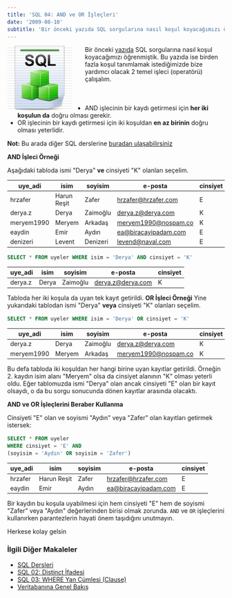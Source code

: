 ```yaml
---
title: 'SQL 04: AND ve OR İşleçleri'
date: '2009-08-10'
subtitle: 'Bir önceki yazıda SQL sorgularına nasıl koşul koyacağımızı öğrenmiştik. Bu yazıda ise birden fazla koşul tanımlamak istediğimizde bize yardımcı olacak 2 temel işleci (operatörü) çalışalım.'
---
```


<img align="left" style="margin-right: 30px;margin-bottom: 0px;"  src="img/blog/Schema-SQL1.jpg">

Bir önceki [yazıda](http://www.hrzafer.com/sql-where-clause) SQL sorgularına nasıl koşul koyacağımızı öğrenmiştik. Bu yazıda ise birden fazla koşul tanımlamak istediğimizde bize yardımcı olacak 2 temel işleci (operatörü) çalışalım.

<p style='margin-top:50px'>

* AND işlecinin bir kaydı getirmesi için **her iki koşulun da** doğru olması gerekir.
* OR işlecinin bir kaydı getirmesi için iki koşuldan **en az birinin** doğru olması yeterlidir.

**Not:** Bu arada diğer SQL derslerine [buradan ulaşabilirsiniz](/sql-dersleri) 

**AND İşleci Örneği** 

Aşağıdaki tabloda ismi "Derya" **ve** cinsiyeti "K" olanları seçelim.

| uye_adi | isim | soyisim | e-posta | cinsiyet |
| --- | --- | --- | --- | --- |
| hrzafer | Harun Reşit | Zafer | hrzafer@hrzafer.com | E   |
| derya.z | Derya | Zaimoğlu | derya.z@derya.com | K   |
| meryem1990 | Meryem | Arkadaş | meryem1990@nospam.co | K   |
| eaydin | Emir | Aydın | ea@biracayipadam.com | E   |
| denizeri | Levent | Denizeri | levend@naval.com | E   |

<p>

 ```sql
 SELECT * FROM uyeler WHERE isim = 'Derya' AND cinsiyet = 'K'
 ```
<p>

| uye_adi | isim | soyisim | e-posta | cinsiyet |
| --- | --- | --- | --- | --- |
| derya.z | Derya | Zaimoğlu | derya.z@derya.com | K   |

Tabloda her iki koşula da uyan tek kayıt getirildi. **OR İşleci Örneği** Yine yukarıdaki tablodan ismi "Derya" **veya** cinsiyeti "K" olanları seçelim.

```sql
SELECT * FROM uyeler WHERE isim = 'Derya' OR cinsiyet = 'K'
```

| uye_adi | isim | soyisim | e-posta | cinsiyet |
| --- | --- | --- | --- | --- |
| derya.z | Derya | Zaimoğlu | derya.z@derya.com | K   |
| meryem1990 | Meryem | Arkadaş | meryem1990@nospam.co | K   |

Bu defa tabloda iki koşuldan her hangi birine uyan kayıtlar getirildi. Örneğin 2. kaydın isim alanı "Meryem" olsa da cinsiyet alanının "K" olması yeterli oldu. Eğer tablomuzda ismi "Derya" olan ancak cinsiyeti "E" olan bir kayıt olsaydı, o da bu sorgu sonucunda dönen kayıtlar arasında olacaktı. 

**AND ve OR İşleçlerini Beraber Kullanma** 

Cinsiyeti "E" olan ve soyismi "Aydın" veya "Zafer" olan kayıtları getirmek istersek:

```sql
SELECT * FROM uyeler 
WHERE cinsiyet = 'E' AND 
(soyisim = 'Aydın' OR soyisim = 'Zafer')
```

<p>

| uye_adi | isim | soyisim | e-posta | cinsiyet |
| --- | --- | --- | --- | --- |
| hrzafer | Harun Reşit | Zafer | hrzafer@hrzafer.com | E   |
| eaydin | Emir | Aydın | ea@biracayipadam.com | E   |

Bir kaydın bu koşula uyabilmesi için hem cinsiyeti "E" hem de soyismi "Zafer" veya "Aydın" değerlerinden birisi olmak zorunda. `AND` ve `OR` işleçlerini kullanırken parantezlerin hayati önem taşıdığını unutmayın. 


Herkese kolay gelsin

### İlgili Diğer Makaleler

- [SQL Dersleri](/sql-dersleri)
- [SQL 02: Distinct İfadesi](/sql-distinct-ifadesi)
- [SQL 03: WHERE Yan Cümlesi (Clause)](/sql-where-clause)
- [Veritabanına Genel Bakış](/veritabanina-genel-bakis)


